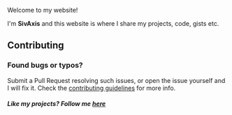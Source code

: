 Welcome to my website!

I'm **SivAxis** and this website is where I share my projects, code, gists etc. 

## Contributing
### Found bugs or typos?
Submit a Pull Request resolving such issues, or open the issue yourself and I will fix it. Check the [contributing guidelines](https://github.com/SivAxis/SivAxis.github.io/blob/main/CONTRIBUTING.md) for more info.


##### Like my projects? Follow me [here](https://github.com/SivAxis)
